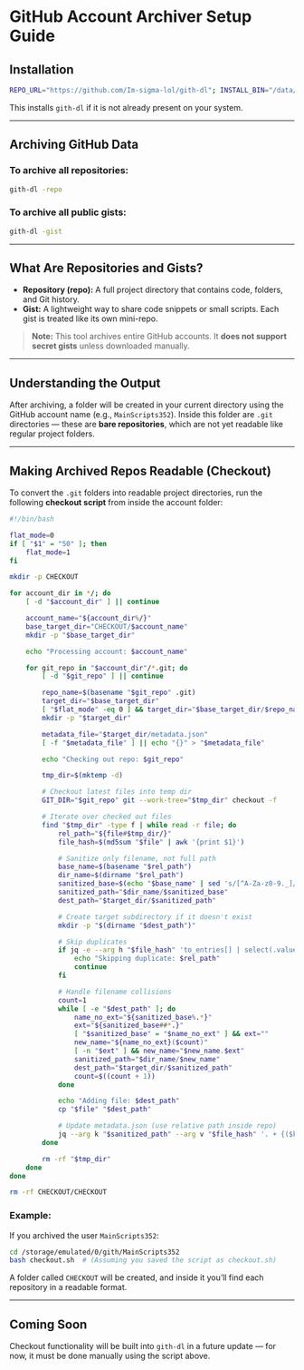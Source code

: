 
# GitHub Account Archiver Setup Guide

## Installation

```bash
REPO_URL="https://github.com/Im-sigma-lol/gith-dl"; INSTALL_BIN="/data/data/com.termux/files/usr/bin/gith-dl"; command -v git >/dev/null 2>&1 || pkg install -y git; [ -f "$INSTALL_BIN" ] || { TEMP=$(mktemp -d) && git clone "$REPO_URL" "$TEMP" && cd "$TEMP" && bash install.sh && cd - && rm -rf "$TEMP"; }
```

This installs `gith-dl` if it is not already present on your system.

---

## Archiving GitHub Data

### To archive all repositories:
```bash
gith-dl -repo
```

### To archive all public gists:
```bash
gith-dl -gist
```

---

## What Are Repositories and Gists?

- **Repository (repo):** A full project directory that contains code, folders, and Git history.
- **Gist:** A lightweight way to share code snippets or small scripts. Each gist is treated like its own mini-repo.

> **Note:** This tool archives entire GitHub accounts. It **does not support secret gists** unless downloaded manually.

---

## Understanding the Output

After archiving, a folder will be created in your current directory using the GitHub account name (e.g., `MainScripts352`). Inside this folder are `.git` directories — these are **bare repositories**, which are not yet readable like regular project folders.

---

## Making Archived Repos Readable (Checkout)

To convert the `.git` folders into readable project directories, run the following **checkout script** from inside the account folder:

```bash
#!/bin/bash

flat_mode=0
if [ "$1" = "50" ]; then
    flat_mode=1
fi

mkdir -p CHECKOUT

for account_dir in */; do
    [ -d "$account_dir" ] || continue

    account_name="${account_dir%/}"
    base_target_dir="CHECKOUT/$account_name"
    mkdir -p "$base_target_dir"

    echo "Processing account: $account_name"

    for git_repo in "$account_dir"/*.git; do
        [ -d "$git_repo" ] || continue

        repo_name=$(basename "$git_repo" .git)
        target_dir="$base_target_dir"
        [ "$flat_mode" -eq 0 ] && target_dir="$base_target_dir/$repo_name"
        mkdir -p "$target_dir"

        metadata_file="$target_dir/metadata.json"
        [ -f "$metadata_file" ] || echo "{}" > "$metadata_file"

        echo "Checking out repo: $git_repo"

        tmp_dir=$(mktemp -d)

        # Checkout latest files into temp dir
        GIT_DIR="$git_repo" git --work-tree="$tmp_dir" checkout -f

        # Iterate over checked out files
        find "$tmp_dir" -type f | while read -r file; do
            rel_path="${file#$tmp_dir/}"
            file_hash=$(md5sum "$file" | awk '{print $1}')

            # Sanitize only filename, not full path
            base_name=$(basename "$rel_path")
            dir_name=$(dirname "$rel_path")
            sanitized_base=$(echo "$base_name" | sed 's/[^A-Za-z0-9._]/ /g')
            sanitized_path="$dir_name/$sanitized_base"
            dest_path="$target_dir/$sanitized_path"

            # Create target subdirectory if it doesn't exist
            mkdir -p "$(dirname "$dest_path")"

            # Skip duplicates
            if jq -e --arg h "$file_hash" 'to_entries[] | select(.value == $h)' "$metadata_file" > /dev/null; then
                echo "Skipping duplicate: $rel_path"
                continue
            fi

            # Handle filename collisions
            count=1
            while [ -e "$dest_path" ]; do
                name_no_ext="${sanitized_base%.*}"
                ext="${sanitized_base##*.}"
                [ "$sanitized_base" = "$name_no_ext" ] && ext=""
                new_name="${name_no_ext}($count)"
                [ -n "$ext" ] && new_name="$new_name.$ext"
                sanitized_path="$dir_name/$new_name"
                dest_path="$target_dir/$sanitized_path"
                count=$((count + 1))
            done

            echo "Adding file: $dest_path"
            cp "$file" "$dest_path"

            # Update metadata.json (use relative path inside repo)
            jq --arg k "$sanitized_path" --arg v "$file_hash" '. + {($k): $v}' "$metadata_file" > "$metadata_file.tmp" && mv "$metadata_file.tmp" "$metadata_file"
        done

        rm -rf "$tmp_dir"
    done
done

rm -rf CHECKOUT/CHECKOUT         
```

### Example:

If you archived the user `MainScripts352`:

```bash
cd /storage/emulated/0/gith/MainScripts352
bash checkout.sh  # (Assuming you saved the script as checkout.sh)
```

A folder called `CHECKOUT` will be created, and inside it you’ll find each repository in a readable format.

---

## Coming Soon

Checkout functionality will be built into `gith-dl` in a future update — for now, it must be done manually using the script above.

